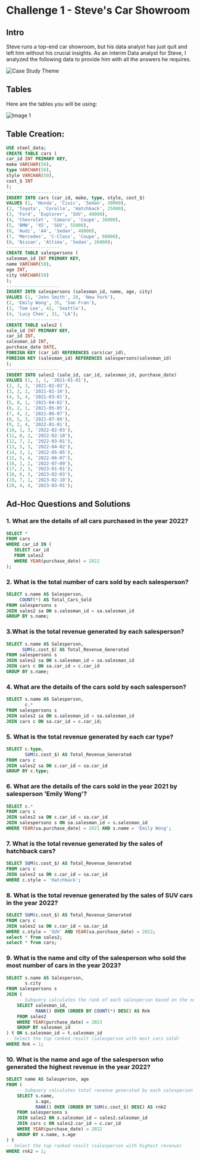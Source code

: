# Challenge 1 - Steve's Car Showroom

## Intro
Steve runs a top-end car showroom, but his data analyst has just quit and left him without his crucial insights. 
As an interim Data analyst for Steve, I analyzed the following data to provide him with all the answers he requires.

![Case Study Theme](image_file_path.png)
<!-- Insert an image that accurately captures this case study theme -->

## Tables
Here are the tables you will be using:

![Image 1](https://steeldata.org.uk/challenge1tables.jpg)


## Table Creation:
```sql
USE steel_data;
CREATE TABLE cars (
car_id INT PRIMARY KEY,
make VARCHAR(50),
type VARCHAR(50),
style VARCHAR(50),
cost_$ INT
);
--------------------
INSERT INTO cars (car_id, make, type, style, cost_$)
VALUES (1, 'Honda', 'Civic', 'Sedan', 30000),
(2, 'Toyota', 'Corolla', 'Hatchback', 25000),
(3, 'Ford', 'Explorer', 'SUV', 40000),
(4, 'Chevrolet', 'Camaro', 'Coupe', 36000),
(5, 'BMW', 'X5', 'SUV', 55000),
(6, 'Audi', 'A4', 'Sedan', 48000),
(7, 'Mercedes', 'C-Class', 'Coupe', 60000),
(8, 'Nissan', 'Altima', 'Sedan', 26000);
--------------------
CREATE TABLE salespersons (
salesman_id INT PRIMARY KEY,
name VARCHAR(50),
age INT,
city VARCHAR(50)
);
--------------------
INSERT INTO salespersons (salesman_id, name, age, city)
VALUES (1, 'John Smith', 28, 'New York'),
(2, 'Emily Wong', 35, 'San Fran'),
(3, 'Tom Lee', 42, 'Seattle'),
(4, 'Lucy Chen', 31, 'LA');
--------------------
CREATE TABLE sales2 (
sale_id INT PRIMARY KEY,
car_id INT,
salesman_id INT,
purchase_date DATE,
FOREIGN KEY (car_id) REFERENCES cars(car_id),
FOREIGN KEY (salesman_id) REFERENCES salespersons(salesman_id)
);
--------------------
INSERT INTO sales2 (sale_id, car_id, salesman_id, purchase_date)
VALUES (1, 1, 1, '2021-01-01'),
(2, 3, 3, '2021-02-03'),
(3, 2, 2, '2021-02-10'),
(4, 5, 4, '2021-03-01'),
(5, 8, 1, '2021-04-02'),
(6, 2, 1, '2021-05-05'),
(7, 4, 2, '2021-06-07'),
(8, 5, 3, '2021-07-09'),
(9, 2, 4, '2022-01-01'),
(10, 1, 3, '2022-02-03'),
(11, 8, 2, '2022-02-10'),
(12, 7, 2, '2022-03-01'),
(13, 5, 3, '2022-04-02'),
(14, 3, 1, '2022-05-05'),
(15, 5, 4, '2022-06-07'),
(16, 1, 2, '2022-07-09'),
(17, 2, 3, '2023-01-01'),
(18, 6, 3, '2023-02-03'),
(19, 7, 1, '2023-02-10'),
(20, 4, 4, '2023-03-01');
```
## Ad-Hoc Questions and Solutions
### 1. What are the details of all cars purchased in the year 2022?
 
 ``` SQL
SELECT *
FROM cars
WHERE car_id IN (
    SELECT car_id
    FROM sales2
    WHERE YEAR(purchase_date) = 2022
);
```

### 2. What is the total number of cars sold by each salesperson?
 ``` SQL
 SELECT s.name AS Salesperson,
      COUNT(*) AS Total_Cars_Sold
FROM salespersons s
JOIN sales2 sa ON s.salesman_id = sa.salesman_id
GROUP BY s.name;
```

### 3.What is the total revenue generated by each salesperson?

``` SQL
SELECT s.name AS Salesperson,
      SUM(c.cost_$) AS Total_Revenue_Generated
FROM salespersons s
JOIN sales2 sa ON s.salesman_id = sa.salesman_id
JOIN cars c ON sa.car_id = c.car_id
GROUP BY s.name;
 ```

### 4. What are the details of the cars sold by each salesperson?

``` SQL
SELECT s.name AS Salesperson,
       c.*
FROM salespersons s
JOIN sales2 sa ON s.salesman_id = sa.salesman_id
JOIN cars c ON sa.car_id = c.car_id;
 ```
### 5. What is the total revenue generated by each car type?

``` SQL
SELECT c.type,
       SUM(c.cost_$) AS Total_Revenue_Generated
FROM cars c
JOIN sales2 sa ON c.car_id = sa.car_id
GROUP BY c.type;
 ```
### 6. What are the details of the cars sold in the year 2021 by salesperson 'Emily Wong'?

``` SQL
SELECT c.*
FROM cars c
JOIN sales2 sa ON c.car_id = sa.car_id
JOIN salespersons s ON sa.salesman_id = s.salesman_id
WHERE YEAR(sa.purchase_date) = 2021 AND s.name = 'Emily Wong';
```

### 7. What is the total revenue generated by the sales of hatchback cars?

``` SQL
SELECT SUM(c.cost_$) AS Total_Revenue_Generated
FROM cars c
JOIN sales2 sa ON c.car_id = sa.car_id
WHERE c.style = 'Hatchback';
 ```
### 8. What is the total revenue generated by the sales of SUV cars in the year 2022?

 ``` SQL
SELECT SUM(c.cost_$) AS Total_Revenue_Generated
FROM cars c
JOIN sales2 sa ON c.car_id = sa.car_id
WHERE c.style = 'SUV' AND YEAR(sa.purchase_date) = 2022;
select * from sales2;
select * from cars;
 ```

### 9. What is the name and city of the salesperson who sold the most number of cars in the year 2023?

``` SQL
SELECT s.name AS Salesperson,
       s.city
FROM salespersons s
JOIN (
    -- Subquery calculates the rank of each salesperson based on the number of cars sold in 2023
    SELECT salesman_id,
           RANK() OVER (ORDER BY COUNT(*) DESC) AS Rnk
    FROM sales2
    WHERE YEAR(purchase_date) = 2023
    GROUP BY salesman_id
) t ON s.salesman_id = t.salesman_id
-- Select the top ranked result (salesperson with most cars sold)
WHERE Rnk = 1;
 ```

### 10. What is the name and age of the salesperson who generated the highest revenue in the year 2022?

``` SQL
SELECT name AS Salesperson, age
FROM (
    -- Subquery calculates total revenue generated by each salesperson in 2022 and assigns a rank
    SELECT s.name,
           s.age, 
           RANK() OVER (ORDER BY SUM(c.cost_$) DESC) AS rnk2
    FROM salespersons s
    JOIN sales2 ON s.salesman_id = sales2.salesman_id
    JOIN cars c ON sales2.car_id = c.car_id
    WHERE YEAR(purchase_date) = 2022
    GROUP BY s.name, s.age
) t
-- Select the top ranked result (salesperson with highest revenue)
WHERE rnk2 = 1;
```

 
